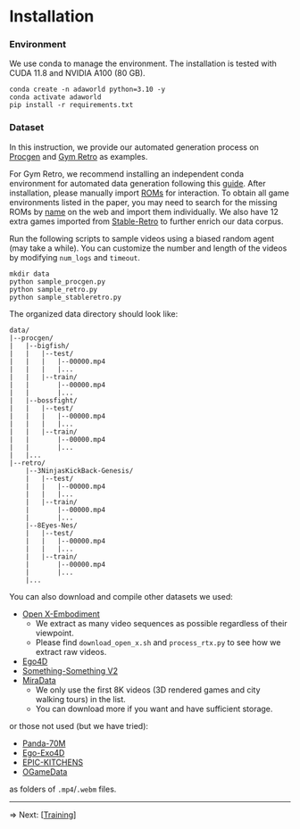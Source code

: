 # Installation

### Environment

We use conda to manage the environment. The installation is tested with CUDA 11.8 and NVIDIA A100 (80 GB).

```shell
conda create -n adaworld python=3.10 -y
conda activate adaworld
pip install -r requirements.txt
```

### Dataset

In this instruction, we provide our automated generation process on [Procgen](https://github.com/openai/procgen) and [Gym Retro](https://github.com/openai/retro) as examples.

For Gym Retro, we recommend installing an independent conda environment for automated data generation following this [guide](https://retro.readthedocs.io/en/latest/getting_started.html). After installation, please manually import [ROMs](https://archive.org/details/No-Intro-Collection_2016-01-03_Fixed) for interaction. To obtain all game environments listed in the paper, you may need to search for the missing ROMs by [name](https://github.com/openai/retro/tree/master/retro/data/stable) on the web and import them individually. We also have 12 extra games imported from [Stable-Retro](https://github.com/Farama-Foundation/stable-retro) to further enrich our data corpus.

Run the following scripts to sample videos using a biased random agent (may take a while). You can customize the number and length of the videos by modifying `num_logs` and `timeout`.

```shell
mkdir data
python sample_procgen.py
python sample_retro.py
python sample_stableretro.py
```

The organized data directory should look like:
```
data/
|--procgen/
|   |--bigfish/
|   |   |--test/
|   |   |   |--00000.mp4
|   |   |   |...
|   |   |--train/
|   |       |--00000.mp4
|   |       |...
|   |--bossfight/
|   |   |--test/
|   |   |   |--00000.mp4
|   |   |   |...
|   |   |--train/
|   |       |--00000.mp4
|   |       |...
|   |...
|--retro/
    |--3NinjasKickBack-Genesis/
    |   |--test/
    |   |   |--00000.mp4
    |   |   |...
    |   |--train/
    |       |--00000.mp4
    |       |...
    |--8Eyes-Nes/
    |   |--test/
    |   |   |--00000.mp4
    |   |   |...
    |   |--train/
    |       |--00000.mp4
    |       |...
    |...
```

You can also download and compile other datasets we used:
- [Open X-Embodiment](https://github.com/google-deepmind/open_x_embodiment)
  - We extract as many video sequences as possible regardless of their viewpoint.
  - Please find `download_open_x.sh` and `process_rtx.py` to see how we extract raw videos.
- [Ego4D](https://github.com/facebookresearch/Ego4d)
- [Something-Something V2](https://www.qualcomm.com/developer/software/something-something-v-2-dataset)
- [MiraData](https://github.com/mira-space/MiraData)
  - We only use the first 8K videos (3D rendered games and city walking tours) in the list.
  - You can download more if you want and have sufficient storage.

or those not used (but we have tried):
- [Panda-70M](https://github.com/snap-research/Panda-70M)
- [Ego-Exo4D](https://github.com/facebookresearch/Ego4d)
- [EPIC-KITCHENS](https://github.com/epic-kitchens/epic-kitchens-download-scripts)
- [OGameData](https://github.com/GameGen-X/GameGen-X)

as folders of `.mp4`/`.webm` files.

---

=> Next: [[Training](https://github.com/Little-Podi/AdaWorld/blob/main/docs/TRAINING.md)]